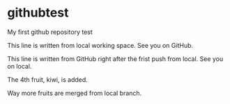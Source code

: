 # githubtest
My first github repository test

This line is written from local working space. See you on GitHub.

This line is written from GitHub right after the frist push from local. See you on local.

The 4th fruit, kiwi, is added.

Way more fruits are merged from local branch.

